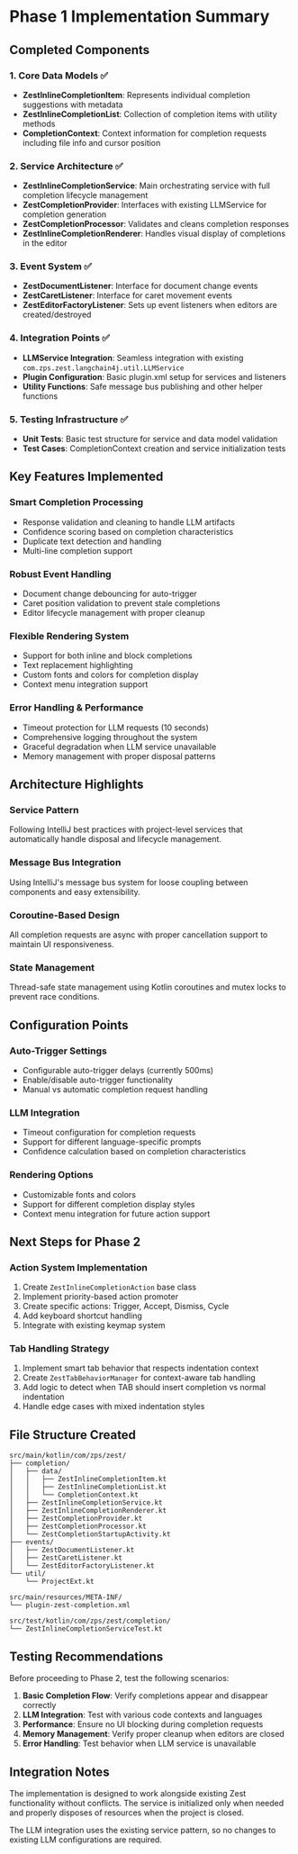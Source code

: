# Phase 1 Implementation Summary

## Completed Components

### 1. Core Data Models ✅
- **ZestInlineCompletionItem**: Represents individual completion suggestions with metadata
- **ZestInlineCompletionList**: Collection of completion items with utility methods
- **CompletionContext**: Context information for completion requests including file info and cursor position

### 2. Service Architecture ✅
- **ZestInlineCompletionService**: Main orchestrating service with full completion lifecycle management
- **ZestCompletionProvider**: Interfaces with existing LLMService for completion generation
- **ZestCompletionProcessor**: Validates and cleans completion responses
- **ZestInlineCompletionRenderer**: Handles visual display of completions in the editor

### 3. Event System ✅
- **ZestDocumentListener**: Interface for document change events
- **ZestCaretListener**: Interface for caret movement events
- **ZestEditorFactoryListener**: Sets up event listeners when editors are created/destroyed

### 4. Integration Points ✅
- **LLMService Integration**: Seamless integration with existing `com.zps.zest.langchain4j.util.LLMService`
- **Plugin Configuration**: Basic plugin.xml setup for services and listeners
- **Utility Functions**: Safe message bus publishing and other helper functions

### 5. Testing Infrastructure ✅
- **Unit Tests**: Basic test structure for service and data model validation
- **Test Cases**: CompletionContext creation and service initialization tests

## Key Features Implemented

### Smart Completion Processing
- Response validation and cleaning to handle LLM artifacts
- Confidence scoring based on completion characteristics
- Duplicate text detection and handling
- Multi-line completion support

### Robust Event Handling
- Document change debouncing for auto-trigger
- Caret position validation to prevent stale completions
- Editor lifecycle management with proper cleanup

### Flexible Rendering System
- Support for both inline and block completions
- Text replacement highlighting
- Custom fonts and colors for completion display
- Context menu integration support

### Error Handling & Performance
- Timeout protection for LLM requests (10 seconds)
- Comprehensive logging throughout the system
- Graceful degradation when LLM service unavailable
- Memory management with proper disposal patterns

## Architecture Highlights

### Service Pattern
Following IntelliJ best practices with project-level services that automatically handle disposal and lifecycle management.

### Message Bus Integration
Using IntelliJ's message bus system for loose coupling between components and easy extensibility.

### Coroutine-Based Design
All completion requests are async with proper cancellation support to maintain UI responsiveness.

### State Management
Thread-safe state management using Kotlin coroutines and mutex locks to prevent race conditions.

## Configuration Points

### Auto-Trigger Settings
- Configurable auto-trigger delays (currently 500ms)
- Enable/disable auto-trigger functionality
- Manual vs automatic completion request handling

### LLM Integration
- Timeout configuration for completion requests
- Support for different language-specific prompts
- Confidence calculation based on completion characteristics

### Rendering Options
- Customizable fonts and colors
- Support for different completion display styles
- Context menu integration for future action support

## Next Steps for Phase 2

### Action System Implementation
1. Create `ZestInlineCompletionAction` base class
2. Implement priority-based action promoter
3. Create specific actions: Trigger, Accept, Dismiss, Cycle
4. Add keyboard shortcut handling
5. Integrate with existing keymap system

### Tab Handling Strategy
1. Implement smart tab behavior that respects indentation context
2. Create `ZestTabBehaviorManager` for context-aware tab handling
3. Add logic to detect when TAB should insert completion vs normal indentation
4. Handle edge cases with mixed indentation styles

## File Structure Created

```
src/main/kotlin/com/zps/zest/
├── completion/
│   ├── data/
│   │   ├── ZestInlineCompletionItem.kt
│   │   ├── ZestInlineCompletionList.kt
│   │   └── CompletionContext.kt
│   ├── ZestInlineCompletionService.kt
│   ├── ZestInlineCompletionRenderer.kt
│   ├── ZestCompletionProvider.kt
│   ├── ZestCompletionProcessor.kt
│   └── ZestCompletionStartupActivity.kt
├── events/
│   ├── ZestDocumentListener.kt
│   ├── ZestCaretListener.kt
│   └── ZestEditorFactoryListener.kt
└── util/
    └── ProjectExt.kt

src/main/resources/META-INF/
└── plugin-zest-completion.xml

src/test/kotlin/com/zps/zest/completion/
└── ZestInlineCompletionServiceTest.kt
```

## Testing Recommendations

Before proceeding to Phase 2, test the following scenarios:

1. **Basic Completion Flow**: Verify completions appear and disappear correctly
2. **LLM Integration**: Test with various code contexts and languages
3. **Performance**: Ensure no UI blocking during completion requests
4. **Memory Management**: Verify proper cleanup when editors are closed
5. **Error Handling**: Test behavior when LLM service is unavailable

## Integration Notes

The implementation is designed to work alongside existing Zest functionality without conflicts. The service is initialized only when needed and properly disposes of resources when the project is closed.

The LLM integration uses the existing service pattern, so no changes to existing LLM configurations are required.
